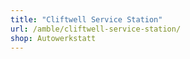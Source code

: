 ```yaml
---
title: "Cliftwell Service Station"
url: /amble/cliftwell-service-station/
shop: Autowerkstatt
---
```

